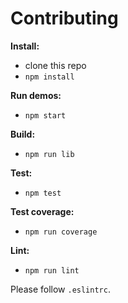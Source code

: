 # Contributing

**Install:**
  - clone this repo
  - ```npm install```

**Run demos:**
 - ```npm start```

**Build:**
  - ```npm run lib```

**Test:**
  - ```npm test```

**Test coverage:**
  - ```npm run coverage```

**Lint:**
  - ```npm run lint```

Please follow ```.eslintrc```.

